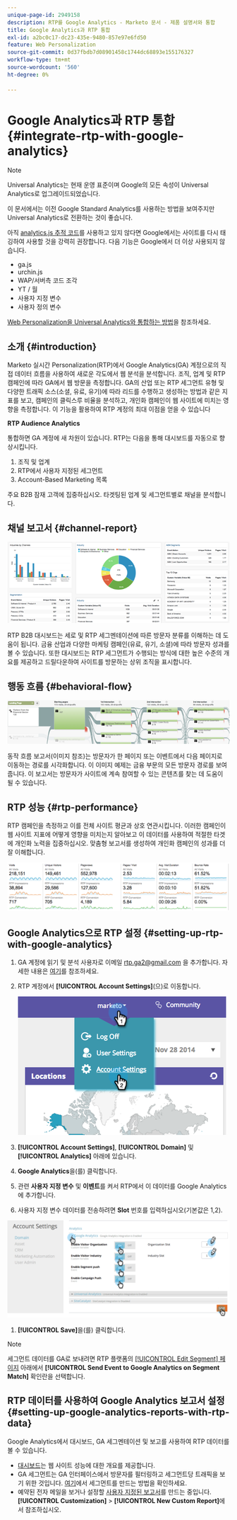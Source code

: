 ```yaml
---
unique-page-id: 2949158
description: RTP를 Google Analytics - Marketo 문서 - 제품 설명서와 통합
title: Google Analytics과 RTP 통합
exl-id: a2bc0c17-dc23-435e-9480-857e97e6fd50
feature: Web Personalization
source-git-commit: 0d37fbdb7d08901458c1744dc68893e155176327
workflow-type: tm+mt
source-wordcount: '560'
ht-degree: 0%

---
```


# Google Analytics과 RTP 통합 {#integrate-rtp-with-google-analytics}

>[!NOTE]
>
>Universal Analytics는 현재 운영 표준이며 Google의 모든 속성이 Universal Analytics로 업그레이드되었습니다.
>
>이 문서에서는 이전 Google Standard Analytics를 사용하는 방법을 보여주지만 Universal Analytics로 전환하는 것이 좋습니다.
>
>아직 [analytics.js 추적 코드](https://developers.google.com/analytics/devguides/collection/analyticsjs/)를 사용하고 있지 않다면 Google에서는 사이트를 다시 태깅하여 사용할 것을 강력히 권장합니다. 다음 기능은 Google에서 더 이상 사용되지 않습니다.
>
>* ga.js
>* urchin.js
>* WAP/서버측 코드 조각
>* YT / 월
>* 사용자 지정 변수
>* 사용자 정의 변수
>
>[Web Personalization을 Universal Analytics와 통합하는 방법](/help/marketo/product-docs/web-personalization/reporting-for-web-personalization/web-analytics-integrations/integrate-rtp-with-google-universal-analytics.md)을 참조하세요.

## 소개 {#introduction}

Marketo 실시간 Personalization(RTP)에서 Google Analytics(GA) 계정으로의 직접 데이터 흐름을 사용하여 새로운 각도에서 웹 분석을 분석합니다. 조직, 업계 및 RTP 캠페인에 따라 GA에서 웹 방문을 측정합니다. GA의 산업 또는 RTP 세그먼트 유형 및 다양한 트래픽 소스(소셜, 유료, 유기)에 따라 리드를 수행하고 생성하는 방법과 같은 지표를 보고, 캠페인의 클릭스루 비율을 분석하고, 개인화 캠페인이 웹 사이트에 미치는 영향을 측정합니다. 이 기능을 활용하여 RTP 계정의 최대 이점을 얻을 수 있습니다

**RTP Audience Analytics**

통합하면 GA 계정에 새 차원이 있습니다. RTP는 다음을 통해 대시보드를 자동으로 향상시킵니다.

1. 조직 및 업계
1. RTP에서 사용자 지정된 세그먼트
1. Account-Based Marketing 목록

주요 B2B 잠재 고객에 집중하십시오. 타겟팅된 업계 및 세그먼트별로 채널을 분석합니다.

## 채널 보고서 {#channel-report}

![](assets/image2014-11-28-16-3a39-3a28.png)

RTP B2B 대시보드는 세로 및 RTP 세그멘테이션에 따른 방문자 분류를 이해하는 데 도움이 됩니다. 금융 산업과 다양한 마케팅 캠페인(유료, 유기, 소셜)에 따라 방문자 성과를 볼 수 있습니다. 또한 대시보드는 RTP 세그먼트가 수행되는 방식에 대한 높은 수준의 개요를 제공하고 드릴다운하여 사이트를 방문하는 상위 조직을 표시합니다.

## 행동 흐름 {#behavioral-flow}

![](assets/image2014-11-28-16-3a40-3a43.png)

동작 흐름 보고서(이미지 참조)는 방문자가 한 페이지 또는 이벤트에서 다음 페이지로 이동하는 경로를 시각화합니다. 이 이미지 예제는 금융 부문의 모든 방문자 경로를 보여 줍니다. 이 보고서는 방문자가 사이트에 계속 참여할 수 있는 콘텐츠를 찾는 데 도움이 될 수 있습니다.

## RTP 성능 {#rtp-performance}

RTP 캠페인을 측정하고 이를 전체 사이트 평균과 상호 연관시킵니다. 이러한 캠페인이 웹 사이트 지표에 어떻게 영향을 미치는지 알아보고 이 데이터를 사용하여 적절한 타겟에 개인화 노력을 집중하십시오. 맞춤형 보고서를 생성하여 개인화 캠페인의 성과를 더 잘 이해합니다.

![](assets/image2014-11-28-16-3a47-3a0.png)

## Google Analytics으로 RTP 설정 {#setting-up-rtp-with-google-analytics}

1. GA 계정에 읽기 및 분석 사용자로 이메일 rtp.ga2@gmail.com 을 추가합니다. 자세한 내용은 [여기](https://support.google.com/analytics/answer/2884495?hl=en)를 참조하세요.

1. RTP 계정에서 **[!UICONTROL Account Settings]**(으)로 이동합니다.

   ![](assets/image2014-11-28-16-3a54-3a40.png)

1. **[!UICONTROL Account Settings]**, **[!UICONTROL Domain]** 및 **[!UICONTROL Analytics]** 아래에 있습니다.

1. **Google Analytics**&#x200B;을(를) 클릭합니다.

1. 관련 **사용자 지정 변수** 및 **이벤트**&#x200B;를 켜서 RTP에서 이 데이터를 Google Analytics에 추가합니다.

1. 사용자 지정 변수 데이터를 전송하려면 **Slot** 번호를 입력하십시오(기본값은 1,2).

![](assets/image2014-11-28-17-3a0-3a17.png)

1. **[!UICONTROL Save]**&#x200B;을(를) 클릭합니다.

>[!NOTE]
>
>세그먼트 데이터를 GA로 보내려면 RTP 플랫폼의 [[!UICONTROL Edit Segment] 페이지](/help/marketo/product-docs/web-personalization/using-web-segments/create-a-basic-web-segment.md) 아래에서 **[!UICONTROL Send Event to Google Analytics on Segment Match]** 확인란을 선택합니다.

## RTP 데이터를 사용하여 Google Analytics 보고서 설정 {#setting-up-google-analytics-reports-with-rtp-data}

Google Analytics에서 대시보드, GA 세그멘테이션 및 보고를 사용하여 RTP 데이터를 볼 수 있습니다.

* [대시보드](https://support.google.com/analytics/answer/1068216?hl=en)는 웹 사이트 성능에 대한 개요를 제공합니다.
* GA 세그먼트는 GA 인터페이스에서 방문자를 필터링하고 세그먼트당 트래픽을 보기 위한 것입니다. [여기](https://support.google.com/analytics/answer/3124493?hl=en)에서 세그먼트를 만드는 방법을 확인하세요.
* 예약된 전자 메일을 보거나 설정할 [사용자 지정된 보고서](https://support.google.com/analytics/answer/1033013?hl=en)를 만드는 중입니다. **[!UICONTROL Customization]** > **[!UICONTROL New Custom Report]**&#x200B;에서 참조하십시오.
